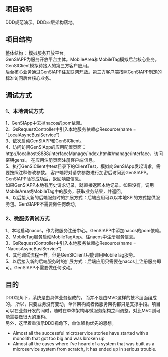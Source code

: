 ## 项目说明
DDD规范演示。DDD四层架构落地。

## 项目结构
整体结构： 模拟服务开放平台。  
GenSIAPP为服务开放平台主体。MobileArea和MobileTag模拟后台核心业务。GenSIClient模拟待接入的第三方客户应用。  
后台核心业务通过GenSIAPP往互联网开放。第三方客户端按照GenSIAPP制定的标准访问后台核心业务。  

## 调试方式
### 1、本地调试方式 
1、GenSIApp中去掉nacos的pom依赖。  
2、GsRequestController中引入本地服务依赖@Resource(name = "LocalAsyncBusiService")  
3、依次启动GenSIAPP和GenSIClient。  
4、访问访问GenSIApp的应用配置页面：http://localhost:8888/interfaceManage/index.html#/manage/interface，访问密钥gensi。
在应用注册页面注册客户端信息。  
5、执行GenSIClient中test目录下的ClientTest，模拟向GenSIApp发起请求，需要按照注释修改参数。
客户端将对请求参数进行加密后访问到GenSIAPP。GenSIAPP验签成功后，返回响应信息。  
如果GenSIAPP本地有历史请求记录，就直接返回本地记录。如果没有，调用MobileArea或MobileTag中的服务，获取业务结果，并返回。  
6、以后接入新的后端服务时的扩展方式：后端应用可以以本地SPI的方式提供服务包。GenSIAPP不需要做任何改动。

### 2、微服务调试方式
1、本地启动nacos，作为微服务注册中心。GenSIAPP中添加nacos的pom依赖。  
2、MobileTag服务启动MobileTagApp。往nacos中注册服务信息。  
3、GsRequestController中引入本地服务依赖@Resource(name = "NacosAsyncBusiService")  
4、其他调试流程一样。但是GenSIClient只能调用MobileTag服务。  
5、以后接入新的后端服务时的扩展方式：后端应用只需要在nacos上注册服务即可。GenSIAPP不需要做任何改动。  

## 目的
DDD视角下，系统是由具体业务组成的，而并不是由MVC这样的技术层面组成的。
所以，只要业务没有变动，单体架构或者微服务架构都只是支撑手段。项目可以在业务开发的同时，随时在单体架构与微服务架构之间调整。对比MVC则可能需要做很大的重构。  
另外，这里着重演示DDD视角下，单体架构优先的思想。  
- Almost all the successful microservice stories have started with a monolith that got too big and was broken up
- Almost all the cases where I've heard of a system that was built as a microservice system from scratch, it has ended up in serious trouble.


